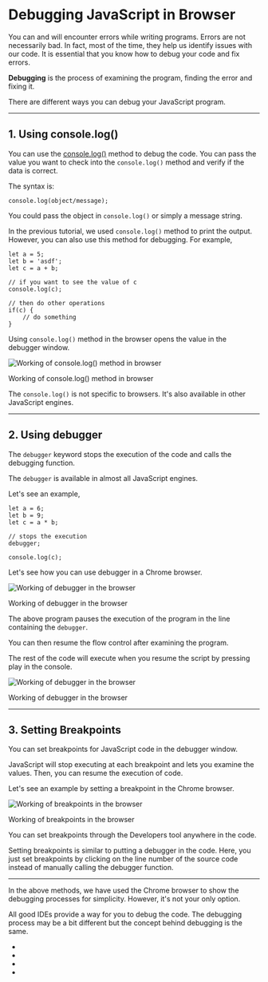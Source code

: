 # Debugging JavaScript in Browser

You can and will encounter errors while writing programs. Errors are not necessarily bad. In fact, most of the time, they help us identify issues with our code. It is essential that you know how to debug your code and fix errors.

**Debugging** is the process of examining the program, finding the error and fixing it.

There are different ways you can debug your JavaScript program.

---

## 1. Using console.log()

You can use the [console.log()](https://www.programiz.com/javascript/console) method to debug the code. You can pass the value you want to check into the `console.log()` method and verify if the data is correct.

The syntax is:

```
console.log(object/message);
```

You could pass the object in `console.log()` or simply a message string.

In the previous tutorial, we used `console.log()` method to print the output. However, you can also use this method for debugging. For example,

```
let a = 5;
let b = 'asdf';
let c = a + b;

// if you want to see the value of c
console.log(c);

// then do other operations
if(c) {
    // do something
}
```

Using `console.log()` method in the browser opens the value in the debugger window.

![Working of console.log() method in browser](https://cdn.programiz.com/sites/tutorial2program/files/console-method.png "Working of console.log() method in browser")

Working of console.log() method in browser

The `console.log()` is not specific to browsers. It's also available in other JavaScript engines.

---

## 2. Using debugger

The `debugger` keyword stops the execution of the code and calls the debugging function.

The `debugger` is available in almost all JavaScript engines.

Let's see an example,

```
let a = 6;
let b = 9;
let c = a * b;

// stops the execution
debugger;

console.log(c);
```

Let's see how you can use debugger in a Chrome browser.

![Working of debugger in the browser](https://cdn.programiz.com/sites/tutorial2program/files/debugger-pause.png "Working of debugger in the browser")

Working of debugger in the browser

The above program pauses the execution of the program in the line containing the `debugger`.

You can then resume the flow control after examining the program.

The rest of the code will execute when you resume the script by pressing play in the console.

![Working of debugger in the browser](https://cdn.programiz.com/sites/tutorial2program/files/debugger-play.png "Working of debugger in the browser")

Working of debugger in the browser

---

## 3. Setting Breakpoints

You can set breakpoints for JavaScript code in the debugger window.

JavaScript will stop executing at each breakpoint and lets you examine the values. Then, you can resume the execution of code.

Let's see an example by setting a breakpoint in the Chrome browser.

![Working of breakpoints in the browser](https://cdn.programiz.com/sites/tutorial2program/files/breakpoints.png "Working of breakpoints in the browser")

Working of breakpoints in the browser

You can set breakpoints through the Developers tool anywhere in the code.

Setting breakpoints is similar to putting a debugger in the code. Here, you just set breakpoints by clicking on the line number of the source code instead of manually calling the debugger function.

---

In the above methods, we have used the Chrome browser to show the debugging processes for simplicity. However, it's not your only option.

All good IDEs provide a way for you to debug the code. The debugging process may be a bit different but the concept behind debugging is the same.

- [](https://www.programiz.com/javascript/debugging#introduction)
- [](https://www.programiz.com/javascript/debugging#console-log)
- [](https://www.programiz.com/javascript/debugging#debugger)
- [](https://www.programiz.com/javascript/debugging#breakpoint)
